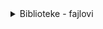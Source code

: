 <details>
  <summary>Biblioteke - fajlovi</summary>
  <img src="https://r2cdn.perplexity.ai/pplx-full-logo-primary-dark%402x.png" style="height:64px;margin-right:32px"/>

# sta ovo omogucava (cemu to sluzi) -> Library IEEE;

use IEEE.std_logic_1164.all;
use IEEE.std_logic_textio.all;

Evo čemu služe te tri linije:

- `library IEEE;` — učitava biblioteku IEEE koja sadrži standardne pakete i definicije za VHDL.
- `use IEEE.std_logic_1164.all;` — koristi paket `std_logic_1164` koji definiše tipove kao što su `std_logic` i `std_logic_vector`, koji su osnovni za modelovanje digitalnih signala sa viševalentnom logikom (npr. 0, 1, neodređeno, visoki otpor...).
- `use IEEE.std_logic_textio.all;` — omogućava rad sa tekstualnim fajlovima za tipove `std_logic` i `std_logic_vector`, kao što su funkcije za čitanje i pisanje tekstualnih podataka koji predstavljaju digitalne vrednosti.

Znači, ove linije omogućavaju korišćenje osnovnih logičkih tipova i funkcija za rad sa digitalnim signalima i tekstualnim fajlovima u VHDL-u.[^1][^2][^3]
<span style="display:none">[^10][^4][^5][^6][^7][^8][^9]</span>



</details>

